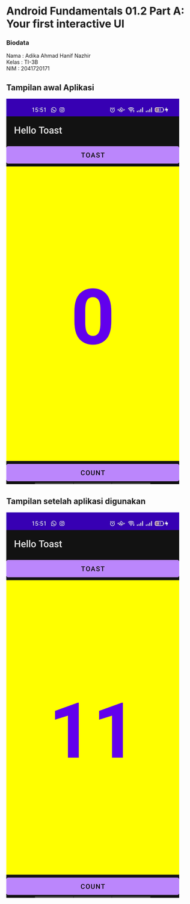# Android Fundamentals 01.2 Part A: Your first interactive UI

### Biodata

Nama  : Adika Ahmad Hanif Nazhir  
Kelas : TI-3B  
NIM   : 2041720171   

## Tampilan awal Aplikasi 

![Screenshot1](images/pictures01.jpg)

## Tampilan setelah aplikasi digunakan

![Screenshot2](images/pictures02.jpg)
